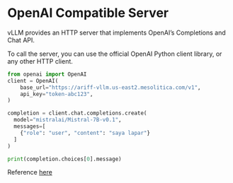 # OpenAI Compatible Server

vLLM provides an HTTP server that implements OpenAI’s Completions and Chat API.

To call the server, you can use the official OpenAI Python client library, or any other HTTP client.
```python
from openai import OpenAI
client = OpenAI(
    base_url="https://ariff-vllm.us-east2.mesolitica.com/v1",
    api_key="token-abc123",
)

completion = client.chat.completions.create(
  model="mistralai/Mistral-7B-v0.1",
  messages=[
    {"role": "user", "content": "saya lapar"}
  ]
)

print(completion.choices[0].message)
```

Reference [here](https://docs.vllm.ai/en/stable/serving/openai_compatible_server.html#openai-compatible-server)